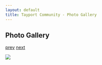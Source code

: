 ```yaml
---
layout: default
title: Tayport Community - Photo Gallery
---
```

## Photo Gallery

[prev](http://tayport.org.uk/photo/296) [next](http://tayport.org.uk/photo/298)

![ ](http://tayport.org.uk/media/297.jpg " ")

